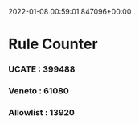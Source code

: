2022-01-08 00:59:01.847096+00:00
# Rule Counter 
 ### UCATE : 399488

 ### Veneto : 61080

 ### Allowlist : 13920